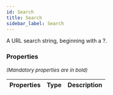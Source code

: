 ```yaml
---
id: Search
title: Search
sidebar_label: Search
---
```


A URL search string, beginning with a ?.

### Properties

<font size="2"><i>(Mandatory properties are in bold)</i></font>

| Properties | Type | Description |
| --------- | ---- | ----------- |
